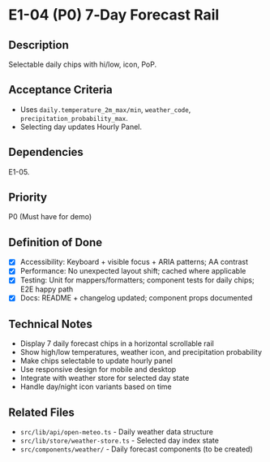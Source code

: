 # E1-04 (P0) 7‑Day Forecast Rail

## Description
Selectable daily chips with hi/low, icon, PoP.

## Acceptance Criteria

* Uses `daily.temperature_2m_max/min`, `weather_code`, `precipitation_probability_max`.
* Selecting day updates Hourly Panel.


## Dependencies
E1-05.

## Priority
P0 (Must have for demo)

## Definition of Done
- [x] Accessibility: Keyboard + visible focus + ARIA patterns; AA contrast
- [x] Performance: No unexpected layout shift; cached where applicable
- [x] Testing: Unit for mappers/formatters; component tests for daily chips; E2E happy path
- [x] Docs: README + changelog updated; component props documented

## Technical Notes
- Display 7 daily forecast chips in a horizontal scrollable rail
- Show high/low temperatures, weather icon, and precipitation probability
- Make chips selectable to update hourly panel
- Use responsive design for mobile and desktop
- Integrate with weather store for selected day state
- Handle day/night icon variants based on time

## Related Files
- `src/lib/api/open-meteo.ts` - Daily weather data structure
- `src/lib/store/weather-store.ts` - Selected day index state
- `src/components/weather/` - Daily forecast components (to be created)
